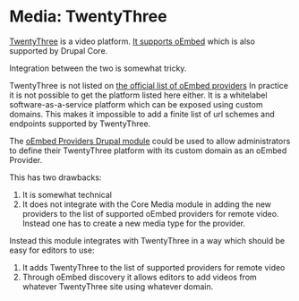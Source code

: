 # Media: TwentyThree

[TwentyThree](https://www.twentythree.com/) is a video platform. [It supports oEmbed](https://www.twentythree.com/help/manage-oembed)
which is also supported by Drupal Core.

Integration between the two is somewhat tricky.

TwentyThree is not listed on [the official list of oEmbed providers](https://www.twentythree.com/)
In practice it is not possible to get the platform listed here either. It is a
whitelabel software-as-a-service platform which can be exposed using custom
domains. This makes it impossible to add a finite list of url schemes and
endpoints supported by TwentyThree.

The [oEmbed Providers Drupal module](https://www.drupal.org/project/oembed_providers)
could be used to allow administrators to define their TwentyThree platform with
its custom domain as an oEmbed Provider.

This has two drawbacks:

1. It is somewhat technical
2. It does not integrate with the Core Media module in adding the new providers
   to the list of supported oEmbed providers for remote video. Instead one has
   to create a new media type for the provider.

Instead this module integrates with TwentyThree in a way which should be easy
for editors to use:

1. It adds TwentyThree to the list of supported providers for remote video
2. Through oEmbed discovery it allows editors to add videos from whatever
   TwentyThree site using whatever domain.
